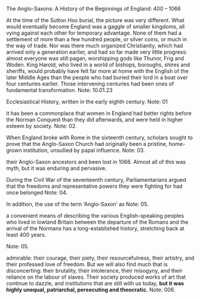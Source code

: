 The Anglo-Saxons: A History of the Beginnings of England: 400 – 1066


 At the time of the Sutton Hoo burial, the picture was very different. What would eventually become England was a gaggle of smaller kingdoms, all vying against each other for temporary advantage. None of them had a settlement of more than a few hundred people, or silver coins, or much in the way of trade. Nor was there much organized Christianity, which had arrived only a generation earlier, and had so far made very little progress: almost everyone was still pagan, worshipping gods like Thunor, Frig and Woden. King Harold, who lived in a world of bishops, boroughs, shires and sheriffs, would probably have felt far more at home with the English of the later Middle Ages than the people who had buried their lord in a boat over four centuries earlier. Those intervening centuries had been ones of fundamental transformation.
Note: 10.01.23

Ecclesiastical History, written in the early eighth century.
Note: 01

it has been a commonplace that women in England had better rights before the Norman Conquest than they did afterwards, and were held in higher esteem by society. 
Note: 02.

When England broke with Rome in the sixteenth century, scholars sought to prove that the Anglo-Saxon Church had originally been a pristine, home-grown institution, unsullied by papal influence.
Note: 03.

their Anglo-Saxon ancestors and been lost in 1066. Almost all of this was myth, but it was enduring and pervasive.

During the Civil War of the seventeenth century, Parliamentarians argued that the freedoms and representative powers they were fighting for had once belonged
Note: 04.

In addition, the use of the term ‘Anglo-Saxon’ as 
Note: 05.

 a convenient means of describing the various English-speaking peoples who lived in lowland Britain between the departure of the Romans and the arrival of the Normans has a long-established history, stretching back at least 400 years.

Note: 05.

admirable: their courage, their piety, their resourcefulness, their artistry, and their professed love of freedom. But we will also find much that is disconcerting: their brutality, their intolerance, their misogyny, and their reliance on the labour of slaves. Their society produced works of art that continue to dazzle, and institutions that are still with us today, **but it was highly unequal, patriarchal, persecuting and theocratic.**
Note: 006.
